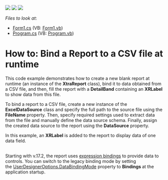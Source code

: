 <!-- default badges list -->
![](https://img.shields.io/endpoint?url=https://codecentral.devexpress.com/api/v1/VersionRange/128598518/17.2.3%2B)
[![](https://img.shields.io/badge/Open_in_DevExpress_Support_Center-FF7200?style=flat-square&logo=DevExpress&logoColor=white)](https://supportcenter.devexpress.com/ticket/details/T311958)
[![](https://img.shields.io/badge/📖_How_to_use_DevExpress_Examples-e9f6fc?style=flat-square)](https://docs.devexpress.com/GeneralInformation/403183)
<!-- default badges end -->
<!-- default file list -->
*Files to look at*:

* [Form1.cs](./CS/BindingReportToCsvFile/Form1.cs) (VB: [Form1.vb](./VB/BindingReportToCsvFile/Form1.vb))
* [Program.cs](./CS/BindingReportToCsvFile/Program.cs) (VB: [Program.vb](./VB/BindingReportToCsvFile/Program.vb))
<!-- default file list end -->
# How to: Bind a Report to a CSV file at runtime


<p>This code example demonstrates how to create a new blank report at runtime (an instance of the <strong>XtraReport</strong> class), bind it to data obtained from a CSV file, and then, fill the report with a <strong>DetailBand</strong> containing an <strong>XRLabel</strong> to show data from this file.</p>
<p>To bind a report to a CSV file, create a new instance of the <strong>ExcelDataSource</strong> class and specify the full path to the source file using the <strong>FileName</strong> property. Then, specify required settings used to extract data from the file and manually define the data source schema. Finally, assign the created data source to the report using the <strong>DataSource</strong> property.</p>
<p>In this example, an <strong>XRLabel</strong> is added to the report to display data of one data field.<br><br></p>
<p>Starting with v.17.2, the report uses <a href="https://documentation.devexpress.com/XtraReports/119236/Creating-Reports-in-Visual-Studio/Detailed-Guide-to-DevExpress-Reporting/Providing-Data-to-Reports/Data-Binding-Overview/Data-Binding-Modes">expression bindings</a> to provide data to controls. You can switch to the legacy binding mode by setting the <a href="https://documentation.devexpress.com/XtraReports/DevExpress.XtraReports.Configuration.UserDesignerOptions.DataBindingMode.property">UserDesignerOptions.DataBindingMode</a> property to <strong>Bindings </strong>at the application startup.</p>

<br/>


